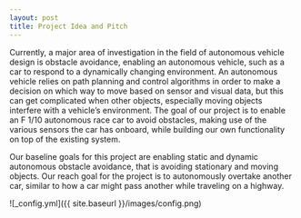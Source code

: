 ```yaml
---
layout: post
title: Project Idea and Pitch
---
```


Currently, a major area of investigation in the field of autonomous vehicle design is obstacle avoidance, enabling an autonomous vehicle, such as a car to respond to a dynamically changing environment. An autonomous vehicle relies on path planning and control algorithms in order to make a decision on which way to move based on sensor and visual data, but this can get complicated when other objects, especially moving objects interfere with a vehicle’s environment. The goal of our project is to enable an F 1/10 autonomous race car to avoid obstacles, making use of the various sensors the car has onboard, while building our own functionality on top of the existing system.

Our baseline goals for this project are enabling static and dynamic autonomous obstacle avoidance, that is avoiding stationary and moving objects. Our reach goal for the project is to autonomously overtake another car, similar to how a car might pass another while traveling on a highway.


![_config.yml]({{ site.baseurl }}/images/config.png)


